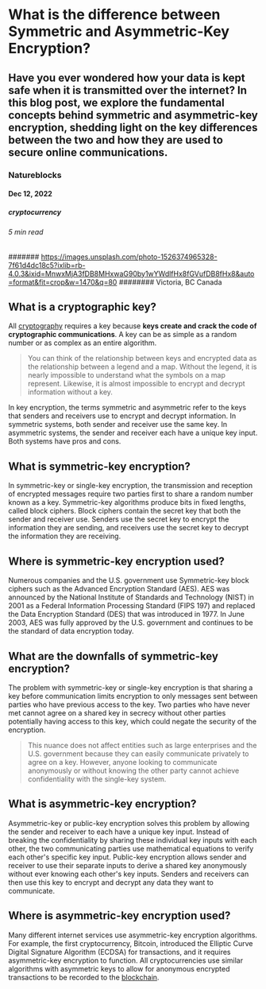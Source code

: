 # What is the difference between Symmetric and Asymmetric-Key Encryption?
## Have you ever wondered how your data is kept safe when it is transmitted over the internet? In this blog post, we explore the fundamental concepts behind symmetric and asymmetric-key encryption, shedding light on the key differences between the two and how they are used to secure online communications.
### Natureblocks
#### Dec 12, 2022
##### cryptocurrency
###### 5 min read
####### https://images.unsplash.com/photo-1526374965328-7f61d4dc18c5?ixlib=rb-4.0.3&ixid=MnwxMjA3fDB8MHxwaG90by1wYWdlfHx8fGVufDB8fHx8&auto=format&fit=crop&w=1470&q=80
######## Victoria, BC Canada

## What is a cryptographic key?

All [cryptography](https://natureblocks.com/blog/what-is-cryptography) requires a key because **keys create and crack the code of cryptographic communications**. A key can be as simple as a random number or as complex as an entire algorithm. ‍

> You can think of the relationship between keys and encrypted data as the relationship between a legend and a map. Without the legend, it is nearly impossible to understand what the symbols on a map represent. Likewise, it is almost impossible to encrypt and decrypt information without a key.

In key encryption, the terms symmetric and asymmetric refer to the keys that senders and receivers use to encrypt and decrypt information. In symmetric systems, both sender and receiver use the same key. In asymmetric systems, the sender and receiver each have a unique key input. Both systems have pros and cons.

## What is symmetric-key encryption?

In symmetric-key or single-key encryption, the transmission and reception of encrypted messages require two parties first to share a random number known as a key. Symmetric-key algorithms produce bits in fixed lengths, called block ciphers. Block ciphers contain the secret key that both the sender and receiver use. Senders use the secret key to encrypt the information they are sending, and receivers use the secret key to decrypt the information they are receiving.

## Where is symmetric-key encryption used?

Numerous companies and the U.S. government use Symmetric-key block ciphers such as the Advanced Encryption Standard (AES). AES was announced by the National Institute of Standards and Technology (NIST) in 2001 as a Federal Information Processing Standard (FIPS 197) and replaced the Data Encryption Standard (DES) that was introduced in 1977. In June 2003, AES was fully approved by the U.S. government and continues to be the standard of data encryption today.

## What are the downfalls of symmetric-key encryption?

The problem with symmetric-key or single-key encryption is that sharing a key before communication limits encryption to only messages sent between parties who have previous access to the key. Two parties who have never met cannot agree on a shared key in secrecy without other parties potentially having access to this key, which could negate the security of the encryption. ‍

> This nuance does not affect entities such as large enterprises and the U.S. government because they can easily communicate privately to agree on a key. However, anyone looking to communicate anonymously or without knowing the other party cannot achieve confidentiality with the single-key system.

## What is asymmetric-key encryption?

Asymmetric-key or public-key encryption solves this problem by allowing the sender and receiver to each have a unique key input. Instead of breaking the confidentiality by sharing these individual key inputs with each other, the two communicating parties use mathematical equations to verify each other's specific key input. Public-key encryption allows sender and receiver to use their separate inputs to derive a shared key anonymously without ever knowing each other's key inputs. Senders and receivers can then use this key to encrypt and decrypt any data they want to communicate.

## Where is asymmetric-key encryption used?

Many different internet services use asymmetric-key encryption algorithms. For example, the first cryptocurrency, Bitcoin, introduced the Elliptic Curve Digital Signature Algorithm (ECDSA) for transactions, and it requires asymmetric-key encryption to function. All cryptocurrencies use similar algorithms with asymmetric keys to allow for anonymous encrypted transactions to be recorded to the [blockchain](https://natureblocks.com/blog/what-is-blockchain).
